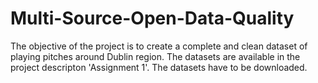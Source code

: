 # Multi-Source-Open-Data-Quality
The objective of the project is to create a complete and clean dataset of playing pitches around Dublin region.
The datasets are available in the project descripton 'Assignment 1'. The datasets have to be downloaded.
